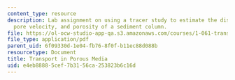 ```yaml
---
content_type: resource
description: Lab assignment on using a tracer study to estimate the dispersion coefficient,
  pore velocity, and porosity of a sediment column.
file: https://ol-ocw-studio-app-qa.s3.amazonaws.com/courses/1-061-transport-processes-in-the-environment-fall-2008/e4eb88885cef7b3156ca253823b6c16d_lab4porous_media.pdf
file_type: application/pdf
parent_uid: 6f09330d-1e04-fb76-8f0f-b11ec88d088b
resourcetype: Document
title: Transport in Porous Media
uid: e4eb8888-5cef-7b31-56ca-253823b6c16d
---
```

